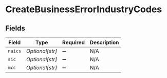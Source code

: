 # CreateBusinessErrorIndustryCodes


## Fields

| Field              | Type               | Required           | Description        |
| ------------------ | ------------------ | ------------------ | ------------------ |
| `naics`            | *Optional[str]*    | :heavy_minus_sign: | N/A                |
| `sic`              | *Optional[str]*    | :heavy_minus_sign: | N/A                |
| `mcc`              | *Optional[str]*    | :heavy_minus_sign: | N/A                |